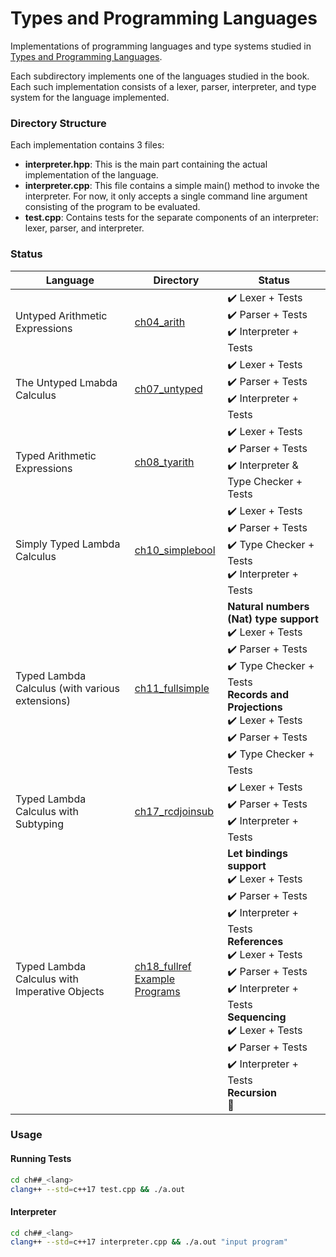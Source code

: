 # Types and Programming Languages

Implementations of programming languages and type systems studied in [Types and Programming Languages](https://www.cis.upenn.edu/~bcpierce/tapl/).

Each subdirectory implements one of the languages studied in the book. Each such implementation consists of a lexer, parser, interpreter, and type system for the language implemented.

### Directory Structure

Each implementation contains 3 files:
- **interpreter.hpp**: This is the main part containing the actual implementation of the language.
- **interpreter.cpp**: This file contains a simple main() method to invoke the interpreter. For now, it only accepts a single command line argument consisting of the program to be evaluated.
- **test.cpp**: Contains tests for the separate components of an interpreter: lexer, parser, and interpreter.

### Status

Language | Directory | Status
--- | --- | ---
Untyped Arithmetic Expressions | [ch04_arith](ch04_arith) | :heavy_check_mark: Lexer + Tests <br> :heavy_check_mark: Parser + Tests <br> :heavy_check_mark: Interpreter + Tests
The Untyped Lmabda Calculus | [ch07_untyped](ch07_untyped) | :heavy_check_mark: Lexer + Tests <br> :heavy_check_mark: Parser + Tests <br> :heavy_check_mark: Interpreter + Tests
Typed Arithmetic Expressions | [ch08_tyarith](ch08_tyarith) | :heavy_check_mark: Lexer + Tests <br> :heavy_check_mark: Parser + Tests <br> :heavy_check_mark: Interpreter & Type Checker + Tests
Simply Typed Lambda Calculus | [ch10_simplebool](ch10_simplebool) | :heavy_check_mark: Lexer + Tests <br> :heavy_check_mark: Parser + Tests <br> :heavy_check_mark: Type Checker + Tests <br> :heavy_check_mark: Interpreter + Tests
Typed Lambda Calculus (with various extensions) | [ch11_fullsimple](ch11_fullsimple) | __Natural numbers (Nat) type support__ <br> :heavy_check_mark: Lexer + Tests <br> :heavy_check_mark: Parser + Tests <br> :heavy_check_mark: Type Checker + Tests <br> __Records and Projections__ <br> :heavy_check_mark: Lexer + Tests <br> :heavy_check_mark: Parser + Tests <br> :heavy_check_mark: Type Checker + Tests
Typed Lambda Calculus with Subtyping | [ch17_rcdjoinsub](ch17_rcdjoinsub) | :heavy_check_mark: Lexer + Tests <br> :heavy_check_mark: Parser + Tests <br> :heavy_check_mark: Interpreter + Tests
Typed Lambda Calculus with Imperative Objects | [ch18_fullref](ch18_fullref) <br> [Example Programs](ch18_fullref/examples) | __Let bindings support__ <br> :heavy_check_mark: Lexer + Tests <br> :heavy_check_mark: Parser + Tests <br> :heavy_check_mark: Interpreter + Tests <br> __References__ <br> :heavy_check_mark: Lexer + Tests <br> :heavy_check_mark: Parser + Tests <br> :heavy_check_mark: Interpreter + Tests <br> __Sequencing__ <br> :heavy_check_mark: Lexer + Tests <br> :heavy_check_mark: Parser + Tests <br> :heavy_check_mark: Interpreter + Tests <br> __Recursion__ <br> :construction:

### Usage

#### Running Tests

```bash
cd ch##_<lang>
clang++ --std=c++17 test.cpp && ./a.out
```

#### Interpreter

```bash
cd ch##_<lang>
clang++ --std=c++17 interpreter.cpp && ./a.out "input program"
```

